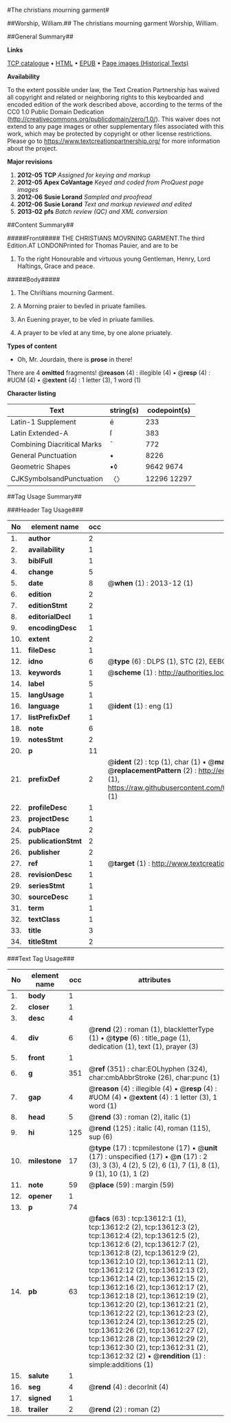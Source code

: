 #The christians mourning garment#

##Worship, William.##
The christians mourning garment
Worship, William.

##General Summary##

**Links**

[TCP catalogue](http://www.ota.ox.ac.uk/tcp/)  • 
[HTML](http://tei.it.ox.ac.uk/tcp/Texts-HTML/free/A15/A15713.html)  • 
[EPUB](http://tei.it.ox.ac.uk/tcp/Texts-EPUB/free/A15/A15713.epub) • 
[Page images (Historical Texts)](https://historicaltexts.jisc.ac.uk/eebo-99848512e)

**Availability**

To the extent possible under law, the Text Creation Partnership has waived all copyright and related or neighboring rights to this keyboarded and encoded edition of the work described above, according to the terms of the CC0 1.0 Public Domain Dedication (http://creativecommons.org/publicdomain/zero/1.0/). This waiver does not extend to any page images or other supplementary files associated with this work, which may be protected by copyright or other license restrictions. Please go to https://www.textcreationpartnership.org/ for more information about the project.

**Major revisions**

1. __2012-05__ __TCP__ *Assigned for keying and markup*
1. __2012-05__ __Apex CoVantage__ *Keyed and coded from ProQuest page images*
1. __2012-06__ __Susie Lorand__ *Sampled and proofread*
1. __2012-06__ __Susie Lorand__ *Text and markup reviewed and edited*
1. __2013-02__ __pfs__ *Batch review (QC) and XML conversion*

##Content Summary##

#####Front#####
THE CHRISTIANS MOVRNING GARMENT.The third Edition.AT LONDONPrinted for Thomas Pauier, and are to be 
1. To the right Honourable and virtuous young Gentleman, Henry, Lord Haſtings, Grace and peace.

#####Body#####

1. The Chriſtians mourning Garment.

1. A Morning praier to bevſed in priuate families.

1. An Euening prayer, to be vſed in priuate families.

1. A prayer to be vſed at any time, by one alone priuately.

**Types of content**

  * Oh, Mr. Jourdain, there is **prose** in there!

There are 4 **omitted** fragments! 
 @__reason__ (4) : illegible (4)  •  @__resp__ (4) : #UOM (4)  •  @__extent__ (4) : 1 letter (3), 1 word (1)

**Character listing**


|Text|string(s)|codepoint(s)|
|---|---|---|
|Latin-1 Supplement|é|233|
|Latin Extended-A|ſ|383|
|Combining             Diacritical Marks|̄|772|
|General Punctuation|•|8226|
|Geometric Shapes|▪◊|9642 9674|
|CJKSymbolsandPunctuation|〈〉|12296 12297|

##Tag Usage Summary##

###Header Tag Usage###

|No|element name|occ|attributes|
|---|---|---|---|
|1.|__author__|2||
|2.|__availability__|1||
|3.|__biblFull__|1||
|4.|__change__|5||
|5.|__date__|8| @__when__ (1) : 2013-12 (1)|
|6.|__edition__|2||
|7.|__editionStmt__|2||
|8.|__editorialDecl__|1||
|9.|__encodingDesc__|1||
|10.|__extent__|2||
|11.|__fileDesc__|1||
|12.|__idno__|6| @__type__ (6) : DLPS (1), STC (2), EEBO-CITATION (1), PROQUEST (1), VID (1)|
|13.|__keywords__|1| @__scheme__ (1) : http://authorities.loc.gov/ (1)|
|14.|__label__|5||
|15.|__langUsage__|1||
|16.|__language__|1| @__ident__ (1) : eng (1)|
|17.|__listPrefixDef__|1||
|18.|__note__|6||
|19.|__notesStmt__|2||
|20.|__p__|11||
|21.|__prefixDef__|2| @__ident__ (2) : tcp (1), char (1)  •  @__matchPattern__ (2) : ([0-9\-]+):([0-9IVX]+) (1), (.+) (1)  •  @__replacementPattern__ (2) : http://eebo.chadwyck.com/downloadtiff?vid=$1&page=$2 (1), https://raw.githubusercontent.com/textcreationpartnership/Texts/master/tcpchars.xml#$1 (1)|
|22.|__profileDesc__|1||
|23.|__projectDesc__|1||
|24.|__pubPlace__|2||
|25.|__publicationStmt__|2||
|26.|__publisher__|2||
|27.|__ref__|1| @__target__ (1) : http://www.textcreationpartnership.org/docs/. (1)|
|28.|__revisionDesc__|1||
|29.|__seriesStmt__|1||
|30.|__sourceDesc__|1||
|31.|__term__|1||
|32.|__textClass__|1||
|33.|__title__|3||
|34.|__titleStmt__|2||


###Text Tag Usage###

|No|element name|occ|attributes|
|---|---|---|---|
|1.|__body__|1||
|2.|__closer__|1||
|3.|__desc__|4||
|4.|__div__|6| @__rend__ (2) : roman (1), blackletterType (1)  •  @__type__ (6) : title_page (1), dedication (1), text (1), prayer (3)|
|5.|__front__|1||
|6.|__g__|351| @__ref__ (351) : char:EOLhyphen (324), char:cmbAbbrStroke (26), char:punc (1)|
|7.|__gap__|4| @__reason__ (4) : illegible (4)  •  @__resp__ (4) : #UOM (4)  •  @__extent__ (4) : 1 letter (3), 1 word (1)|
|8.|__head__|5| @__rend__ (3) : roman (2), italic (1)|
|9.|__hi__|125| @__rend__ (125) : italic (4), roman (115), sup (6)|
|10.|__milestone__|17| @__type__ (17) : tcpmilestone (17)  •  @__unit__ (17) : unspecified (17)  •  @__n__ (17) : 2 (3), 3 (3), 4 (2), 5 (2), 6 (1), 7 (1), 8 (1), 9 (1), 10 (1), 1 (2)|
|11.|__note__|59| @__place__ (59) : margin (59)|
|12.|__opener__|1||
|13.|__p__|74||
|14.|__pb__|63| @__facs__ (63) : tcp:13612:1 (1), tcp:13612:2 (2), tcp:13612:3 (2), tcp:13612:4 (2), tcp:13612:5 (2), tcp:13612:6 (2), tcp:13612:7 (2), tcp:13612:8 (2), tcp:13612:9 (2), tcp:13612:10 (2), tcp:13612:11 (2), tcp:13612:12 (2), tcp:13612:13 (2), tcp:13612:14 (2), tcp:13612:15 (2), tcp:13612:16 (2), tcp:13612:17 (2), tcp:13612:18 (2), tcp:13612:19 (2), tcp:13612:20 (2), tcp:13612:21 (2), tcp:13612:22 (2), tcp:13612:23 (2), tcp:13612:24 (2), tcp:13612:25 (2), tcp:13612:26 (2), tcp:13612:27 (2), tcp:13612:28 (2), tcp:13612:29 (2), tcp:13612:30 (2), tcp:13612:31 (2), tcp:13612:32 (2)  •  @__rendition__ (1) : simple:additions (1)|
|15.|__salute__|1||
|16.|__seg__|4| @__rend__ (4) : decorInit (4)|
|17.|__signed__|1||
|18.|__trailer__|2| @__rend__ (2) : roman (2)|
